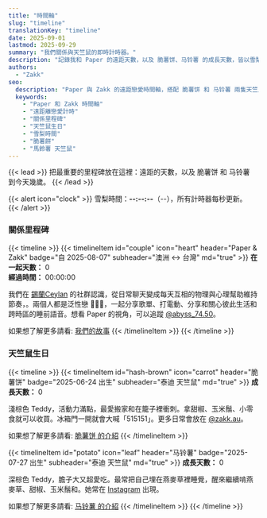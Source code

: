 ```yaml
---
title: "時間軸"
slug: "timeline"
translationKey: "timeline"
date: 2025-09-01
lastmod: 2025-09-29
summary: "我們關係與天竺鼠的即時計時器。"
description: "記錄我和 Paper 的遠距天數，以及 脆薯饼、马铃薯 的成長天數，皆以雪梨時間更新。"
authors:
  - "Zakk"
seo:
  description: "Paper 與 Zakk 的遠距戀愛時間軸，搭配 脆薯饼 和 马铃薯 兩隻天竺鼠的生日計數器，全都依雪梨時間即時更新。"
  keywords:
    - "Paper 和 Zakk 時間軸"
    - "遠距離戀愛計時"
    - "關係里程碑"
    - "天竺鼠生日"
    - "雪梨時間"
    - "脆薯餅"
    - "馬鈴薯 天竺鼠"
---
```


{{< lead >}}
把最重要的里程碑放在這裡：遠距的天數，以及 脆薯饼 和 马铃薯 到今天幾歲。
{{< /lead >}}

{{< alert icon="clock" >}}
雪梨時間：**<span data-sydney-now>--:--:--</span>**（<span data-sydney-zone>--</span>），所有計時器每秒更新。
{{< /alert >}}

### 關係里程碑
{{< timeline >}}
{{< timelineItem id="couple" icon="heart" header="Paper & Zakk" badge="自 2025-08-07" subheader="澳洲 ↔ 台灣" md="true" >}}
**在一起天數：** <span class="counter-days" data-counter-origin="2025-08-07T11:38:00+10:00" data-counter-format="days">0</span>  
**經過時間：** <span class="counter-time" data-counter-origin="2025-08-07T11:38:00+10:00" data-counter-format="time">00:00:00</span>

我們在 [錫蘭Ceylan](https://www.youtube.com/@xilanceylan) 的社群認識，從日常聊天變成每天互相的物理與心理幫助維持節奏，。兩個人都是泛性戀 🩷💛🩵，一起分享歌單、打電動、分享和關心彼此生活和跨時區的睡前語音。想看 Paper 的視角，可以追蹤 [@abyss_74.50](https://www.instagram.com/abyss_74.50/)。

如果想了解更多請看: [我們的故事](/zh-tw/about/#%E6%88%91%E5%92%8C-paper)
{{< /timelineItem >}}
{{< /timeline >}}

### 天竺鼠生日
{{< timeline >}}
{{< timelineItem id="hash-brown" icon="carrot" header="脆薯饼" badge="2025-06-24 出生" subheader="泰迪 天竺鼠" md="true" >}}
**成長天數：** <span class="counter-days" data-counter-origin="2025-06-24T00:00:00+10:00" data-counter-format="days">0</span>

淺棕色 Teddy，活動力滿點，最愛搬家和在籠子裡衝刺。拿甜椒、玉米鬚、小零食就可以收買。冰箱門一開就會大喊「515151」。更多日常會放在 [@zakk.au](https://www.instagram.com/zakk.au/)。

如果想了解更多請看: [脆薯饼 的介紹](/zh-tw/about/#hash-brown)
{{< /timelineItem >}}

{{< timelineItem id="potato" icon="leaf" header="马铃薯" badge="2025-07-27 出生" subheader="泰迪 天竺鼠" md="true" >}}
**成長天數：** <span class="counter-days" data-counter-origin="2025-07-27T00:00:00+10:00" data-counter-format="days">0</span>

深棕色 Teddy，膽子大又超愛吃。最常把自己埋在燕麥草裡睡覺，醒來繼續啃燕麥草、甜椒、玉米鬚和。她常在 [Instagram](https://www.instagram.com/zakk.au/) 出現。

如果想了解更多請看: [马铃薯 的介紹](/zh-tw/about/#potato)
{{< /timelineItem >}}
{{< /timeline >}}

